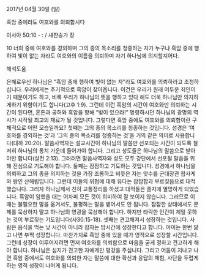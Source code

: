 2017년 04월 30일 (일)

흑암 중에라도 여호와를 의뢰합시다



이사야 50:10 - : / 새찬송가  장


10 너희 중에 여호와를 경외하며 그의 종의 목소리를 청중하는 자가 누구냐 흑암 중에 행하여 빛이 없는 자라도 여호와의 이름을 의뢰하며 자기 하나님께 의지할지어다.

해석도움





은혜로우신 하나님은 "흑암 중에 행하여 빛이 없는 자"라도 여호와를 의뢰하라고 초청하십니다. 우리에게는 주기적으로 흑암이 찾아옵니다. 이건은 우리가 원래 어두운 죄인이기 때문이기도 하고, 비록 우리가 하나님의 뜻을 행하고 있다 해도 더욱 하나님만 의지하게하기 위함이기도 합니다(고후 1:9). 그런데 이런 흑암의 시간이 여호와만 의뢰하는 시간이 된다면, 혼돈과 공허와 흑암을 향해 “빛이 있으라!” 명령하시던 하나님의 광명의 역사가 시작될 최고의 재료가 될 것입니다. 그렇다면 흑암 중에도 여호와를 의뢰함이란 구체적으로 어떤 모습일까요?
첫째는 그의 종의 목소리를 청종하는 것입니다. 성경은 ‘여호와를 경외하는 것’과 ‘그의 종의 목소리를 청종하는 것’을 거의 같은 의미로 사용합니다(대하 20:20). 말씀사역자는 설교시간이 하나님의 말씀만 선포되는 시간이 되도록 철저히 하나님의 통치 가운데 들어가야 합니다. 그리고 성도들은 하나님의 말씀으로 받아야만 합니다(살전 2:13). 그러러면 말씀사역자와 성도 모두 강단에서 선포될 말씀을 위해 전심으로 기도해야 합니다. 
둘째는 잠잠하고 기도하는 것입니다. 성경에서 하나님을 의뢰하고 그의 종을 의지하는 것을 가장 조롱하고 비웃은 자는 앗수를 군대장관 랍사게와 왕인 산헤림입니다. 그런데 이들의 위협에 대해 유다는 잠잠함과 부르짖음으로 대적했습니다. 그러자 하나님께서 친히 교통정리를 하셨고 대적들은 졸지에 멸망하게 되었습니다. 흑암이 임했을 대는 어차피 모든 것이 희미하여 잘 보이지 않습니다. 그러므로 이때는 불필요한 말을 옮겨서도, 불평하는 말을 뱉어서도 안 됩니다. 잠잠한 상태에서도 문제를 묵상하지 말고 하나님의 영광을 묵상해야 합니다. 하지만 타락한 인간이 제일 못하는 것이 부르짖는 기도입니다(사30:15-18).
셋째는 견고해져서 성장하는 것입니다. 사람은 음식을 먹는 낮 시간이 아니라 잠자는 밤시간에 성장한다고 합니다. 아이는 한번 앓고 나면 부쩍 성장합니다. 마찬가지로 흑암 중에 있을 때가 영적으로 성장할 시간입니다. 그런데 성장이 이루어지려면 먼저 여호와를 의뢰함으로 마음을 굳게 정하고 견고하게 해야 합니다. 하나님은 심지가 견고한 자에게만 평강을 주십니다. 그리고 어둠이 지나고 나면 흑암 중에서도 여호와를 의뢰한 자는 말씀에 대한 확신과 응답의 체험, 사단을 두렵게 하는 영적 성장이 나머게 됩니다.